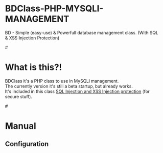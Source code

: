 # BDClass-PHP-MYSQLI-MANAGEMENT
BD - Simple (easy-use) &amp; Powerfull database management class. (With SQL & XSS Injection Protection)

#<h1>What is this?!</h1>

BDClass it's a PHP class to use in MySQLi management.<br/>
The currently version it's still a beta startup, but already works.<br/>
It's included in this class [SQL Injection and XSS Injection protection](http://www.github.com/join) (for secure stuff).<br/>

#<h1>Manual</h1>
<h2>Configuration</h2>
